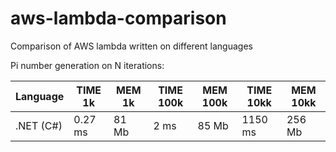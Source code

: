 # aws-lambda-comparison
Comparison of AWS lambda written on different languages

Pi number generation on N iterations:

|Language   |TIME 1k     |MEM 1k     | TIME 100k   |MEM 100k     |TIME 10kk   | MEM 10kk   |
|-----------|------------|-----------|-------------|-------------|------------|------------|
|.NET (C#)  |0.27 ms     |81 Mb      |2 ms         |85 Mb        |1150 ms     |256 Mb      |
